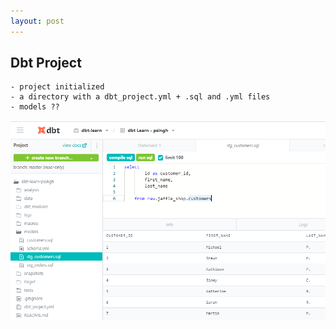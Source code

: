 ```yaml
---
layout: post
---
```

## Dbt Project
    - project initialized
    - a directory with a dbt_project.yml + .sql and .yml files
    - models ??  

![Picture example](images/dbt_project.png)



